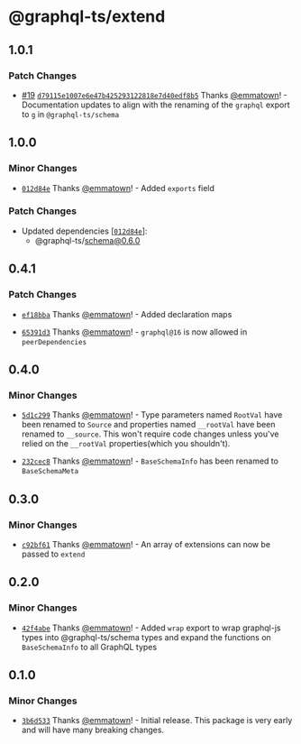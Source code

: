# @graphql-ts/extend

## 1.0.1

### Patch Changes

- [#19](https://github.com/Thinkmill/graphql-ts/pull/19) [`d79115e1007e6e47b425293122818e7d40edf8b5`](https://github.com/Thinkmill/graphql-ts/commit/d79115e1007e6e47b425293122818e7d40edf8b5) Thanks [@emmatown](https://github.com/emmatown)! - Documentation updates to align with the renaming of the `graphql` export to `g` in `@graphql-ts/schema`

## 1.0.0

### Minor Changes

- [`012d84e`](https://github.com/Thinkmill/graphql-ts/commit/012d84e04bfe37c18aa0afdc541843586cf768bf) Thanks [@emmatown](https://github.com/emmatown)! - Added `exports` field

### Patch Changes

- Updated dependencies [[`012d84e`](https://github.com/Thinkmill/graphql-ts/commit/012d84e04bfe37c18aa0afdc541843586cf768bf)]:
  - @graphql-ts/schema@0.6.0

## 0.4.1

### Patch Changes

- [`ef18bba`](https://github.com/Thinkmill/graphql-ts/commit/ef18bba55773e38309f538b987099650ad66533d) Thanks [@emmatown](https://github.com/emmatown)! - Added declaration maps

* [`65391d3`](https://github.com/Thinkmill/graphql-ts/commit/65391d30c7a56313325acb647110e8536008d82b) Thanks [@emmatown](https://github.com/emmatown)! - `graphql@16` is now allowed in `peerDependencies`

## 0.4.0

### Minor Changes

- [`5d1c299`](https://github.com/Thinkmill/graphql-ts/commit/5d1c299ae50a8bafea8e409f9c2c1e5abedaa29a) Thanks [@emmatown](https://github.com/emmatown)! - Type parameters named `RootVal` have been renamed to `Source` and properties named `__rootVal` have been renamed to `__source`. This won't require code changes unless you've relied on the `__rootVal` properties(which you shouldn't).

* [`232cec8`](https://github.com/Thinkmill/graphql-ts/commit/232cec81c04c3489c053e24cfe37ab7f3d8a4265) Thanks [@emmatown](https://github.com/emmatown)! - `BaseSchemaInfo` has been renamed to `BaseSchemaMeta`

## 0.3.0

### Minor Changes

- [`c92bf61`](https://github.com/Thinkmill/graphql-ts/commit/c92bf61044af69d72003a076b2a191ff685633fb) Thanks [@emmatown](https://github.com/emmatown)! - An array of extensions can now be passed to `extend`

## 0.2.0

### Minor Changes

- [`42f4abe`](https://github.com/Thinkmill/graphql-ts/commit/42f4abe6ad5e6b1bfec3eb7acfad0e54721c63cb) Thanks [@emmatown](https://github.com/emmatown)! - Added `wrap` export to wrap graphql-js types into @graphql-ts/schema types and expand the functions on `BaseSchemaInfo` to all GraphQL types

## 0.1.0

### Minor Changes

- [`3b6d533`](https://github.com/Thinkmill/graphql-ts/commit/3b6d533f9e76c54341610346e1e7bcab29f6826b) Thanks [@emmatown](https://github.com/emmatown)! - Initial release. This package is very early and will have many breaking changes.
